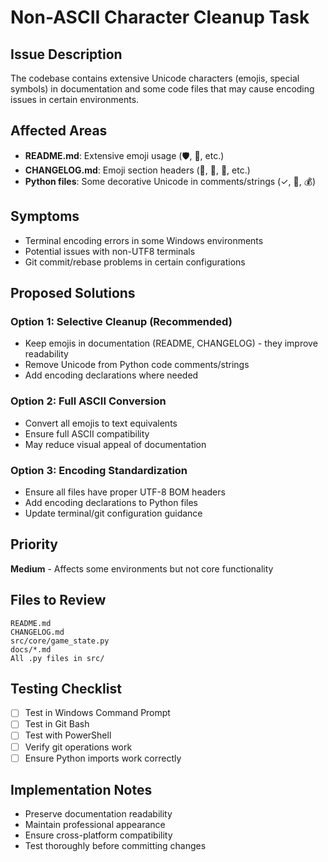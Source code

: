 # Non-ASCII Character Cleanup Task

## Issue Description
The codebase contains extensive Unicode characters (emojis, special symbols) in documentation and some code files that may cause encoding issues in certain environments.

## Affected Areas
- **README.md**: Extensive emoji usage (🛡️, 🎯, etc.)
- **CHANGELOG.md**: Emoji section headers (🏢, 🐍, 🔧, etc.) 
- **Python files**: Some decorative Unicode in comments/strings (✓, 📰, 💰)

## Symptoms
- Terminal encoding errors in some Windows environments
- Potential issues with non-UTF8 terminals
- Git commit/rebase problems in certain configurations

## Proposed Solutions

### Option 1: Selective Cleanup (Recommended)
- Keep emojis in documentation (README, CHANGELOG) - they improve readability
- Remove Unicode from Python code comments/strings
- Add encoding declarations where needed

### Option 2: Full ASCII Conversion
- Convert all emojis to text equivalents
- Ensure full ASCII compatibility
- May reduce visual appeal of documentation

### Option 3: Encoding Standardization
- Ensure all files have proper UTF-8 BOM headers
- Add encoding declarations to Python files
- Update terminal/git configuration guidance

## Priority
**Medium** - Affects some environments but not core functionality

## Files to Review
```
README.md
CHANGELOG.md
src/core/game_state.py
docs/*.md
All .py files in src/
```

## Testing Checklist
- [ ] Test in Windows Command Prompt
- [ ] Test in Git Bash
- [ ] Test with PowerShell
- [ ] Verify git operations work
- [ ] Ensure Python imports work correctly

## Implementation Notes
- Preserve documentation readability
- Maintain professional appearance
- Ensure cross-platform compatibility
- Test thoroughly before committing changes
